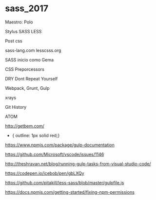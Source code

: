 # sass_2017
Maestro: Polo

Stylus
SASS
LESS

Post css

sass-lang.com
lesscsss.org

SASS inicio como Gema

CSS Preporcessors

DRY Dont Repeat Yourself

Webpack, Grunt, Gulp


xrays


Git History

ATOM

http://getbem.com/

* { outline: 1px solid red;}


https://www.npmjs.com/package/gulp-documentation

https://github.com/Microsoft/vscode/issues/1146

http://theshravan.net/blog/running-gulp-tasks-from-visual-studio-code/

https://codepen.io/icebob/pen/gbLXQy

https://github.com/pitakill/less-sass/blob/master/gulpfile.js



https://docs.npmjs.com/getting-started/fixing-npm-permissions